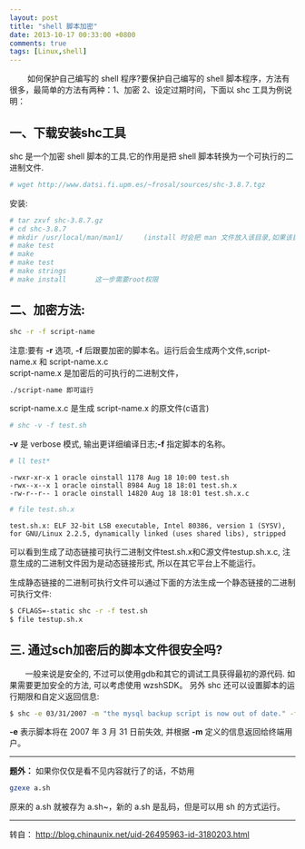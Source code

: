 ```yaml
---
layout: post
title: "shell 脚本加密"
date: 2013-10-17 00:33:00 +0800
comments: true
tags: [Linux,shell]
---
```


&#160; &#160; &#160; &#160; 如何保护自己编写的 shell 程序\?要保护自己编写的 shell 脚本程序，方法有很多，最简单的方法有两种：1、加密 2、设定过期时间，下面以 shc 工具为例说明：
<!--more-->
## 一、下载安装shc工具
shc 是一个加密 shell 脚本的工具.它的作用是把 shell 脚本转换为一个可执行的二进制文件.
~~~bash
# wget http://www.datsi.fi.upm.es/~frosal/sources/shc-3.8.7.tgz
~~~
安装:
~~~bash
# tar zxvf shc-3.8.7.gz
# cd shc-3.8.7
# mkdir /usr/local/man/man1/     (install 时会把 man 文件放入该目录,如果该目录不存在需提前建好) 这一步需要root权限
# make test
# make
# make test
# make strings
# make install       这一步需要root权限
~~~
## 二、加密方法:
~~~bash
shc -r -f script-name
~~~
注意:要有 **-r** 选项, **-f** 后跟要加密的脚本名。运行后会生成两个文件,script-name.x 和 script-name.x.c  
script-name.x 是加密后的可执行的二进制文件，
~~~bash
./script-name 即可运行
~~~
script-name.x.c 是生成 script-name.x 的原文件(c语言)

~~~bash
# shc -v -f test.sh
~~~
**-v** 是 verbose 模式, 输出更详细编译日志;**-f** 指定脚本的名称。
~~~bash
# ll test*
~~~
~~~
-rwxr-xr-x 1 oracle oinstall 1178 Aug 18 10:00 test.sh
-rwx--x--x 1 oracle oinstall 8984 Aug 18 18:01 test.sh.x
-rw-r--r-- 1 oracle oinstall 14820 Aug 18 18:01 test.sh.x.c
~~~
~~~bash
# file test.sh.x
~~~
~~~
test.sh.x: ELF 32-bit LSB executable, Intel 80386, version 1 (SYSV), for GNU/Linux 2.2.5, dynamically linked (uses shared libs), stripped
~~~
可以看到生成了动态链接可执行二进制文件test.sh.x和C源文件testup.sh.x.c, 注意生成的二进制文件因为是动态链接形式, 所以在其它平台上不能运行。

生成静态链接的二进制可执行文件可以通过下面的方法生成一个静态链接的二进制可执行文件:
~~~bash
$ CFLAGS=-static shc -r -f test.sh
$ file testup.sh.x
~~~

## 三. 通过sch加密后的脚本文件很安全吗?

&#160; &#160; &#160; &#160;一般来说是安全的, 不过可以使用gdb和其它的调试工具获得最初的源代码. 如果需要更加安全的方法, 可以考虑使用 wzshSDK。 另外 shc 还可以设置脚本的运行期限和自定义返回信息:
~~~bash
$ shc -e 03/31/2007 -m "the mysql backup scrīpt is now out of date." -f test.sh
~~~
**-e** 表示脚本将在 2007 年 3 月 31 日前失效, 并根据 **-m** 定义的信息返回给终端用户。

----
**题外：**
如果你仅仅是看不见内容就行了的话，不妨用
~~~bash
gzexe a.sh
~~~
原来的 a.sh 就被存为 a.sh~，新的 a.sh 是乱码，但是可以用 sh 的方式运行。


----
转自： http://blog.chinaunix.net/uid-26495963-id-3180203.html 
